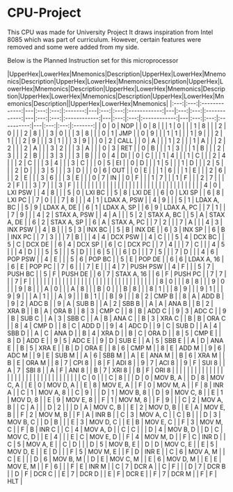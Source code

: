 # CPU-Project
This CPU was made for University Project
It draws inspiration from Intel 8085 which was part of curriculum. However, certain features were removed and some were added from my side.

Below is the Planned Instruction set for this microprocessor

|UpperHex|LowerHex|Mnemonics|Description|UpperHex|LowerHex|Mnemonics|Description|UpperHex|LowerHex|Mnemonics|Description|UpperHex|LowerHex|Mnemonics|Description|UpperHex|LowerHex|Mnemonics|Description|UpperHex|LowerHex|Mnemonics|Description|UpperHex|LowerHex|Mnemonics|Description||UpperHex|LowerHex|Mnemonics|
|:---:|:---:|:-------------:|---|:---:|:---:|:-------:|---|:---:|:---:|:------------:|---|:---:|:---:|:------------:|---|:---:|:---:|:------------:|---|:---:|:---:|:------------:|---|:---:|:---:|:----------:|---|:---:|:---:|:-------:|
| 0 | 0 | NOP         |   | 0 | 8 |       |   | 1 | 0 |            |   | 1 | 8 |            |   | 2 | 0 |            |   | 2 | 8 |            |   | 3 | 0 |          |   | 3 | 8 |       |
| 0 | 1 | JMP         |   | 0 | 9 |       |   | 1 | 1 |            |   | 1 | 9 |            |   | 2 | 1 |            |   | 2 | 9 |            |   | 3 | 1 |          |   | 3 | 9 |       |
| 0 | 2 | CALL        |   | 0 | A |       |   | 1 | 2 |            |   | 1 | A |            |   | 2 | 2 |            |   | 2 | A |            |   | 3 | 2 |          |   | 3 | A |       |
| 0 | 3 | RET         |   | 0 | B |       |   | 1 | 3 |            |   | 1 | B |            |   | 2 | 3 |            |   | 2 | B |            |   | 3 | 3 |          |   | 3 | B |       |
| 0 | 4 | DI          |   | 0 | C |       |   | 1 | 4 |            |   | 1 | C |            |   | 2 | 4 |            |   | 2 | C |            |   | 3 | 4 |          |   | 3 | C |       |
| 0 | 5 | EI          |   | 0 | D |       |   | 1 | 5 |            |   | 1 | D |            |   | 2 | 5 |            |   | 2 | D |            |   | 3 | 5 |          |   | 3 | D |       |
| 0 | 6 | OUT         |   | 0 | E |       |   | 1 | 6 |            |   | 1 | E |            |   | 2 | 6 |            |   | 2 | E |            |   | 3 | 6 |          |   | 3 | E |       |
| 0 | 7 | IN          |   | 0 | F |       |   | 1 | 7 |            |   | 1 | F |            |   | 2 | 7 |            |   | 2 | F |            |   | 3 | 7 |          |   | 3 | F |       |
|   |   |             |   |   |   |       |   |   |   |            |   |   |   |            |   |   |   |            |   |   |   |            |   |   |   |          |   |   |   |       |
| 4 | 0 |  LXI PSW    |   | 4 | 8 |       |   | 5 | 0 |  LXI BC    |   | 5 | 8 |  LXI DE    |   | 6 | 0 |  LXI SP    |   | 6 | 8 |  LXI PC    |   | 7 | 0 |          |   | 7 | 8 |       |
| 4 | 1 | LDAX A, PSW |   | 4 | 9 |       |   | 5 | 1 | LDAX A, BC |   | 5 | 9 | LDAX A, DE |   | 6 | 1 | LDAX A, SP |   | 6 | 9 | LDAX A, PC |   | 7 | 1 |          |   | 7 | 9 |       |
| 4 | 2 | STAX A, PSW |   | 4 | A |       |   | 5 | 2 | STAX A, BC |   | 5 | A | STAX A, DE |   | 6 | 2 | STAX A, SP |   | 6 | A | STAX A, PC |   | 7 | 2 |          |   | 7 | A |       |
| 4 | 3 | INX PSW     |   | 4 | B |       |   | 5 | 3 | INX BC     |   | 5 | B | INX DE     |   | 6 | 3 | INX SP     |   | 6 | B | INX PC     |   | 7 | 3 |          |   | 7 | B |       |
| 4 | 4 | DCX PSW     |   | 4 | C |       |   | 5 | 4 | DCX BC     |   | 5 | C | DCX DE     |   | 6 | 4 | DCX SP     |   | 6 | C | DCX PC     |   | 7 | 4 |          |   | 7 | C |       |
| 4 | 5 |             |   | 4 | D |       |   | 5 | 5 |            |   | 5 | D |            |   | 6 | 5 |            |   | 6 | D |            |   | 7 | 5 |          |   | 7 | D |       |
| 4 | 6 | POP PSW     |   | 4 | E |       |   | 5 | 6 | POP BC     |   | 5 | E | POP DE     |   | 6 | 6 | LDAX A, 16 |   | 6 | E | POP PC     |   | 7 | 6 |          |   | 7 | E |       |
| 4 | 7 | PUSH PSW    |   | 4 | F |       |   | 5 | 7 | PUSH BC    |   | 5 | F | PUSH DE    |   | 6 | 7 | STAX A, 16 |   | 6 | F | PUSH PC    |   | 7 | 7 |          |   | 7 | F |       |
|   |   |             |   |   |   |       |   |   |   |            |   |   |   |            |   |   |   |            |   |   |   |            |   |   |   |          |   |   |   |       |
| 8 | 0 |             |   | 8 | 8 |       |   | 9 | 0 |            |   | 9 | 8 |            |   | A | 0 |            |   | A | 8 |            |   | B | 0 |          |   | B | 8 |       |
| 8 | 1 |             |   | 8 | 9 |       |   | 9 | 1 |            |   | 9 | 9 |            |   | A | 1 |            |   | A | 9 |            |   | B | 1 |          |   | B | 9 |       |
| 8 | 2 | CMP B       |   | 8 | A | ADD B |   | 9 | 2 | ADC B      |   | 9 | A | SUB B      |   | A | 2 | SBB B      |   | A | A | ANA B      |   | B | 2 | XRA B    |   | B | A | ORA B |
| 8 | 3 | CMP C       |   | 8 | B | ADD C |   | 9 | 3 | ADC C      |   | 9 | B | SUB C      |   | A | 3 | SBB C      |   | A | B | ANA C      |   | B | 3 | XRA C    |   | B | B | ORA C |
| 8 | 4 | CMP D       |   | 8 | C | ADD D |   | 9 | 4 | ADC D      |   | 9 | C | SUB D      |   | A | 4 | SBB D      |   | A | C | ANA D      |   | B | 4 | XRA D    |   | B | C | ORA D |
| 8 | 5 | CMP E       |   | 8 | D | ADD E |   | 9 | 5 | ADC E      |   | 9 | D | SUB E      |   | A | 5 | SBB E      |   | A | D | ANA E      |   | B | 5 | XRA E    |   | B | D | ORA E |
| 8 | 6 | CMP M       |   | 8 | E | ADD M |   | 9 | 6 | ADC M      |   | 9 | E | SUB M      |   | A | 6 | SBB M      |   | A | E | ANA M      |   | B | 6 | XRA M    |   | B | E | ORA M |
| 8 | 7 | CPI 8       |   | 8 | F | ADI 8 |   | 9 | 7 | ACI 8      |   | 9 | F | SUI 8      |   | A | 7 | SBI 8      |   | A | F | ANI 8      |   | B | 7 | XRI 8    |   | B | F | ORI 8 |
|   |   |             |   |   |   |       |   |   |   |            |   |   |   |            |   |   |   |            |   |   |   |            |   |   |   |          |   |   |   |       |
| C | 0 |             |   | C | 8 |       |   | D | 0 | MOV B, A   |   | D | 8 | MOV C, A   |   | E | 0 | MOV D, A   |   | E | 8 | MOV E, A   |   | F | 0 | MOV M, A |   | F | 8 | INR A |
| C | 1 | MOV A, 8    |   | C | 9 |       |   | D | 1 | MOV B, 8   |   | D | 9 | MOV C, 8   |   | E | 1 | MOV D, 8   |   | E | 9 | MOV E, 8   |   | F | 1 | MOV M, 8 |   | F | 9 |       |
| C | 2 | MOV A, B    |   | C | A |       |   | D | 2 |            |   | D | A | MOV C, B   |   | E | 2 | MOV D, B   |   | E | A | MOV E, B   |   | F | 2 | MOV M, B |   | F | A | INR B |
| C | 3 | MOV A, C    |   | C | B |       |   | D | 3 | MOV B, C   |   | D | B |            |   | E | 3 | MOV D, C   |   | E | B | MOV E, C   |   | F | 3 | MOV M, C |   | F | B | INR C |
| C | 4 | MOV A, D    |   | C | C |       |   | D | 4 | MOV B, D   |   | D | C | MOV C, D   |   | E | 4 |            |   | E | C | MOV E, D   |   | F | 4 | MOV M, D |   | F | C | INR D |
| C | 5 | MOV A, E    |   | C | D |       |   | D | 5 | MOV B, E   |   | D | D | MOV C, E   |   | E | 5 | MOV D, E   |   | E | D |            |   | F | 5 | MOV M, E |   | F | D | INR E |
| C | 6 | MOV A, M    |   | C | E |       |   | D | 6 | MOV B, M   |   | D | E | MOV C, M   |   | E | 6 | MOV D, M   |   | E | E | MOV E, M   |   | F | 6 |          |   | F | E | INR M |
| C | 7 | DCR A       |   | C | F |       |   | D | 7 | DCR B      |   | D | F | DCR C      |   | E | 7 | DCR D      |   | E | F | DCR E      |   | F | 7 | DCR M    |   | F | F | HLT   |
